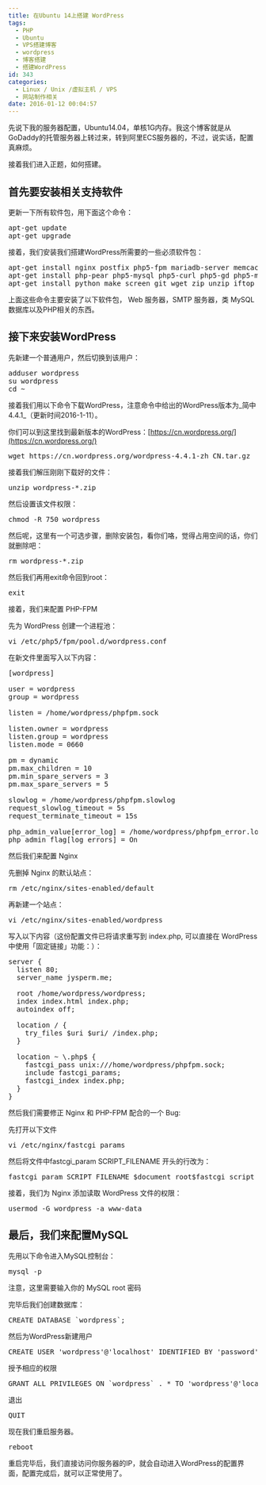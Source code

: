 ```yaml
---
title: 在Ubuntu 14上搭建 WordPress
tags:
  - PHP
  - Ubuntu
  - VPS搭建博客
  - wordpress
  - 博客搭建
  - 搭建WordPress
id: 343
categories:
  - Linux / Unix /虚拟主机 / VPS
  - 网站制作相关
date: 2016-01-12 00:04:57
---
```


先说下我的服务器配置，Ubuntu14.04，单核1G内存。我这个博客就是从GoDaddy的托管服务器上转过来，转到阿里ECS服务器的，不过，说实话，配置真麻烦。

接着我们进入正题，如何搭建。

## 首先要安装相关支持软件

更新一下所有软件包，用下面这个命令：
<pre class="lang:sh decode:true">apt-get update
apt-get upgrade</pre>
接着，我们安装我们搭建WordPress所需要的一些必须软件包：
<pre class="lang:sh decode:true">apt-get install nginx postfix php5-fpm mariadb-server memcached
apt-get install php-pear php5-mysql php5-curl php5-gd php5-mcrypt php5-memcache
apt-get install python make screen git wget zip unzip iftop vim curl htop iptraf nethogs</pre>
上面这些命令主要安装了以下软件包， Web 服务器，SMTP 服务器，类 MySQL 数据库以及PHP相关的东西。

## 接下来安装WordPress

先新建一个普通用户，然后切换到该用户：
<pre class="lang:sh decode:true">adduser wordpress
su wordpress
cd ~</pre>
接着我们用以下命令下载WordPress，注意命令中给出的WordPress版本为_简中4.4.1_（更新时间2016-1-11）。

你们可以到这里找到最新版本的WordPress：[https://cn.wordpress.org/](https://cn.wordpress.org/)
<pre class="lang:sh decode:true">wget https://cn.wordpress.org/wordpress-4.4.1-zh_CN.tar.gz</pre>
接着我们解压刚刚下载好的文件：
<pre class="lang:sh decode:true">unzip wordpress-*.zip</pre>
然后设置该文件权限：
<pre class="lang:sh decode:true">chmod -R 750 wordpress</pre>
然后呢，这里有一个可选步骤，删除安装包，看你们咯，觉得占用空间的话，你们就删除吧：
<pre class="lang:sh decode:true">rm wordpress-*.zip</pre>
然后我们再用exit命令回到root：
<pre class="lang:sh decode:true">exit</pre>
接着，我们来配置 PHP-FPM

先为 WordPress 创建一个进程池：
<pre class="lang:sh decode:true">vi /etc/php5/fpm/pool.d/wordpress.conf</pre>
在新文件里面写入以下内容：
<pre class="lang:default decode:true ">[wordpress]

user = wordpress
group = wordpress

listen = /home/wordpress/phpfpm.sock

listen.owner = wordpress
listen.group = wordpress
listen.mode = 0660

pm = dynamic
pm.max_children = 10
pm.min_spare_servers = 3
pm.max_spare_servers = 5

slowlog = /home/wordpress/phpfpm.slowlog
request_slowlog_timeout = 5s
request_terminate_timeout = 15s

php_admin_value[error_log] = /home/wordpress/phpfpm_error.log
php_admin_flag[log_errors] = On</pre>
然后我们来配置 Nginx

先删掉 Nginx 的默认站点：
<pre class="lang:sh decode:true">rm /etc/nginx/sites-enabled/default
</pre>
再新建一个站点：
<pre class="lang:sh decode:true">vi /etc/nginx/sites-enabled/wordpress</pre>
写入以下内容（这份配置文件已将请求重写到 index.php, 可以直接在 WordPress 中使用「固定链接」功能：）：
<pre class="lang:default decode:true ">server {
  listen 80;
  server_name jysperm.me;

  root /home/wordpress/wordpress;
  index index.html index.php;
  autoindex off;

  location / {
    try_files $uri $uri/ /index.php;
  } 

  location ~ \.php$ { 
    fastcgi_pass unix:///home/wordpress/phpfpm.sock;
    include fastcgi_params;
    fastcgi_index index.php;
  }
}</pre>
然后我们需要修正 Nginx 和 PHP-FPM 配合的一个 Bug:

先打开以下文件
<pre class="lang:sh decode:true">vi /etc/nginx/fastcgi_params</pre>
然后将文件中fastcgi_param SCRIPT_FILENAME 开头的行改为：
<pre class="lang:default decode:true ">fastcgi_param SCRIPT_FILENAME $document_root$fastcgi_script_name;</pre>
接着，我们为 Nginx 添加读取 WordPress 文件的权限：
<pre class="lang:sh decode:true">usermod -G wordpress -a www-data</pre>

## 最后，我们来配置MySQL

先用以下命令进入MySQL控制台：
<pre class="lang:sh decode:true">mysql -p</pre>
注意，这里需要输入你的 MySQL root 密码

完毕后我们创建数据库：
<pre class="lang:default decode:true">CREATE DATABASE `wordpress`;</pre>
然后为WordPress新建用户
<pre class="lang:default decode:true">CREATE USER 'wordpress'@'localhost' IDENTIFIED BY 'password';</pre>
授予相应的权限
<pre class="lang:default decode:true">GRANT ALL PRIVILEGES ON `wordpress` . * TO 'wordpress'@'localhost';</pre>
退出
<pre class="lang:default decode:true">QUIT</pre>
现在我们重启服务器。
<pre class="lang:default decode:true ">reboot</pre>
重启完毕后，我们直接访问你服务器的IP，就会自动进入WordPress的配置界面，配置完成后，就可以正常使用了。